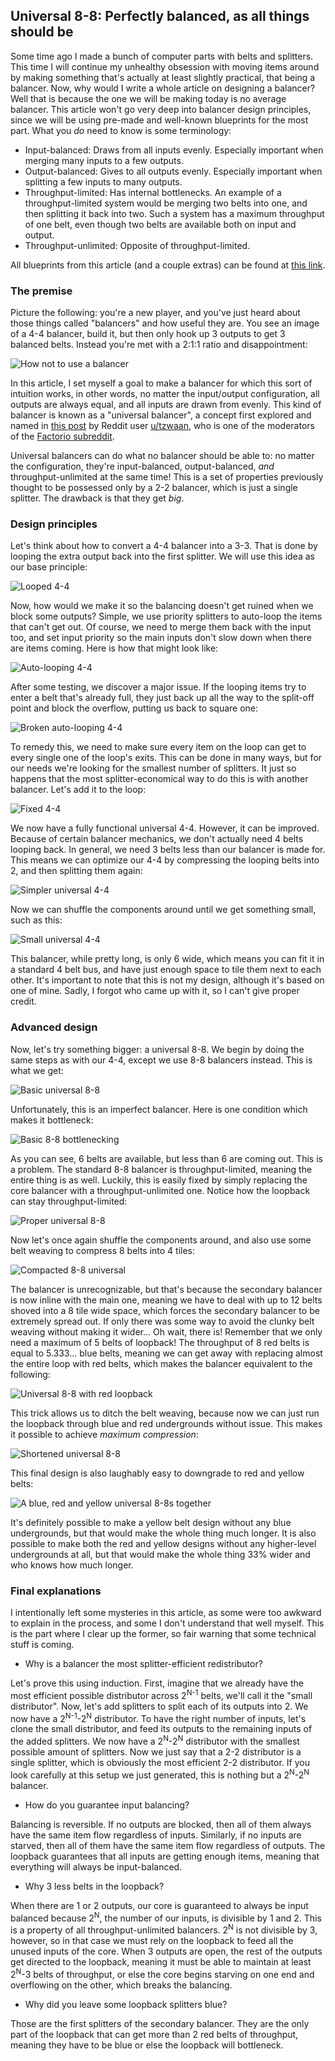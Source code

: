 ## Universal 8-8: Perfectly balanced, as all things should be

Some time ago I made a bunch of computer parts with belts and splitters. This time I will continue my unhealthy obsession with moving items around by making something that's actually at least slightly practical, that being a balancer. Now, why would I write a whole article on designing a balancer? Well that is because the one we will be making today is no average balancer. This article won't go very deep into balancer design principles, since we will be using pre-made and well-known blueprints for the most part. What you *do* need to know is some terminology:

* Input-balanced: Draws from all inputs evenly. Especially important when merging many inputs to a few outputs.
* Output-balanced: Gives to all outputs evenly. Especially important when splitting a few inputs to many outputs.
* Throughput-limited: Has internal bottlenecks. An example of a throughput-limited system would be merging two belts into one, and then splitting it back into two. Such a system has a maximum throughput of one belt, even though two belts are available both on input and output.
* Throughput-unlimited: Opposite of throughput-limited.

All blueprints from this article (and a couple extras) can be found at [this link](https://controlc.com/1d0c31bf).

### The premise

Picture the following: you're a new player, and you've just heard about those things called "balancers" and how useful they are. You see an image of a 4-4 balancer, build it, but then only hook up 3 outputs to get 3 balanced belts. Instead you're met with a 2:1:1 ratio and disappointment:

![How not to use a balancer](https://cdn.discordapp.com/attachments/699618487097884723/813449477028446269/unknown.png)

In this article, I set myself a goal to make a balancer for which this sort of intuition works, in other words, no matter the input/output configuration, all outputs are always equal, and all inputs are drawn from evenly. This kind of balancer is known as a "universal balancer", a concept first explored and named in [this post](https://www.reddit.com/r/factorio/comments/a5ferf/i_present_to_you_the_44_universal_balancer/) by Reddit user [u/tzwaan](https://www.reddit.com/user/tzwaan), who is one of the moderators of the [Factorio subreddit](https://www.reddit.com/r/factorio).

Universal balancers can do what no balancer should be able to: no matter the configuration, they're input-balanced, output-balanced, *and* throughput-unlimited at the same time! This is a set of properties previously thought to be possessed only by a 2-2 balancer, which is just a single splitter. The drawback is that they get *big*.

### Design principles

Let's think about how to convert a 4-4 balancer into a 3-3. That is done by looping the extra output back into the first splitter. We will use this idea as our base principle:

![Looped 4-4](https://cdn.discordapp.com/attachments/699618487097884723/813449600852819968/unknown.png)

Now, how would we make it so the balancing doesn't get ruined when we block some outputs? Simple, we use priority splitters to auto-loop the items that can't get out. Of course, we need to merge them back with the input too, and set input priority so the main inputs don't slow down when there are items coming. Here is how that might look like:

![Auto-looping 4-4](https://cdn.discordapp.com/attachments/699618487097884723/813449812728217640/unknown.png)

After some testing, we discover a major issue. If the looping items try to enter a belt that's already full, they just back up all the way to the split-off point and block the overflow, putting us back to square one:

![Broken auto-looping 4-4](https://cdn.discordapp.com/attachments/699618487097884723/813450086234587156/unknown.png)

To remedy this, we need to make sure every item on the loop can get to every single one of the loop's exits. This can be done in many ways, but for our needs we're looking for the smallest number of splitters. It just so happens that the most splitter-economical way to do this is with another balancer. Let's add it to the loop:

![Fixed 4-4](https://cdn.discordapp.com/attachments/699618487097884723/813450357639872553/unknown.png)

We now have a fully functional universal 4-4. However, it can be improved. Because of certain balancer mechanics, we don't actually need 4 belts looping back. In general, we need 3 belts less than our balancer is made for. This means we can optimize our 4-4 by compressing the looping belts into 2, and then splitting them again:

![Simpler universal 4-4](https://cdn.discordapp.com/attachments/699618487097884723/813451928238948372/unknown.png)

Now we can shuffle the components around until we get something small, such as this:

![Small universal 4-4](https://media.discordapp.net/attachments/753031298368536577/814603704921227344/unknown.png?width=1440&height=270)

This balancer, while pretty long, is only 6 wide, which means you can fit it in a standard 4 belt bus, and have just enough space to tile them next to each other. It's important to note that this is not my design, although it's based on one of mine. Sadly, I forgot who came up with it, so I can't give proper credit.

### Advanced design

Now, let's try something bigger: a universal 8-8. We begin by doing the same steps as with our 4-4, except we use 8-8 balancers instead. This is what we get:

![Basic universal 8-8](https://cdn.discordapp.com/attachments/699618487097884723/813450635667832842/unknown.png)

Unfortunately, this is an imperfect balancer. Here is one condition which makes it bottleneck:

![Basic 8-8 bottlenecking](https://cdn.discordapp.com/attachments/699618487097884723/813450849481130012/unknown.png)

As you can see, 6 belts are available, but less than 6 are coming out. This is a problem. The standard 8-8 balancer is throughput-limited, meaning the entire thing is as well. Luckily, this is easily fixed by simply replacing the core balancer with a throughput-unlimited one. Notice how the loopback can stay throughput-limited:

![Proper universal 8-8](https://cdn.discordapp.com/attachments/699618487097884723/813451151625289778/unknown.png)

Now let's once again shuffle the components around, and also use some belt weaving to compress 8 belts into 4 tiles:

![Compacted 8-8 universal](https://cdn.discordapp.com/attachments/699618487097884723/813451640144658432/unknown.png)

The balancer is unrecognizable, but that's because the secondary balancer is now inline with the main one, meaning we have to deal with up to 12 belts shoved into a 8 tile wide space, which forces the secondary balancer to be extremely spread out. If only there was some way to avoid the clunky belt weaving without making it wider... Oh wait, there is! Remember that we only need a maximum of 5 belts of loopback! The throughput of 8 red belts is equal to 5.333... blue belts, meaning we can get away with replacing almost the entire loop with red belts, which makes the balancer equivalent to the following:

![Universal 8-8 with red loopback](https://cdn.discordapp.com/attachments/699618487097884723/814614993026285598/unknown.png)

This trick allows us to ditch the belt weaving, because now we can just run the loopback through blue and red undergrounds without issue. This makes it possible to achieve *maximum compression*:

![Shortened universal 8-8](https://cdn.discordapp.com/attachments/699618487097884723/814604964450009138/unknown.png)

This final design is also laughably easy to downgrade to red and yellow belts:

![A blue, red and yellow universal 8-8s together](https://cdn.discordapp.com/attachments/699618487097884723/814615878317899826/unknown.png)

It's definitely possible to make a yellow belt design without any blue undergrounds, but that would make the whole thing much longer. It is also possible to make both the red and yellow designs without any higher-level undergrounds at all, but that would make the whole thing 33% wider and who knows how much longer.

### Final explanations

I intentionally left some mysteries in this article, as some were too awkward to explain in the process, and some I don't understand that well myself. This is the part where I clear up the former, so fair warning that some technical stuff is coming.

* Why is a balancer the most splitter-efficient redistributor?

Let's prove this using induction. First, imagine that we already have the most efficient possible distributor across 2<sup>N-1</sup> belts, we'll call it the "small distributor". Now, let's add splitters to split each of its outputs into 2. We now have a 2<sup>N-1</sup>-2<sup>N</sup> distributor. To have the right number of inputs, let's clone the small distributor, and feed its outputs to the remaining inputs of the added splitters. We now have a 2<sup>N</sup>-2<sup>N</sup> distributor with the smallest possible amount of splitters. Now we just say that a 2-2 distributor is a single splitter, which is obviously the most efficient 2-2 distributor. If you look carefully at this setup we just generated, this is nothing but a 2<sup>N</sup>-2<sup>N</sup> balancer.

* How do you guarantee input balancing?

Balancing is reversible. If no outputs are blocked, then all of them always have the same item flow regardless of inputs. Similarly, if no inputs are starved, then all of them have the same item flow regardless of outputs. The loopback guarantees that all inputs are getting enough items, meaning that everything will always be input-balanced.

* Why 3 less belts in the loopback?

When there are 1 or 2 outputs, our core is guaranteed to always be input balanced because 2<sup>N</sup>, the number of our inputs, is divisible by 1 and 2. This is a property of all throughput-unlimited balancers. 2<sup>N</sup> is not divisible by 3, however, so in that case we must rely on the loopback to feed all the unused inputs of the core. When 3 outputs are open, the rest of the outputs get directed to the loopback, meaning it must be able to maintain at least 2<sup>N</sup>-3 belts of throughput, or else the core begins starving on one end and overflowing on the other, which breaks the balancing.

* Why did you leave some loopback splitters blue?

Those are the first splitters of the secondary balancer. They are the only part of the loopback that can get more than 2 red belts of throughput, meaning they have to be blue or else the loopback will bottleneck.